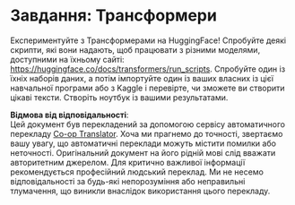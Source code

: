 <!--
CO_OP_TRANSLATOR_METADATA:
{
  "original_hash": "177f3ea3995d725e6f9f5c66af16edcd",
  "translation_date": "2025-08-25T22:05:44+00:00",
  "source_file": "lessons/5-NLP/18-Transformers/assignment.md",
  "language_code": "uk"
}
-->
# Завдання: Трансформери

Експериментуйте з Трансформерами на HuggingFace! Спробуйте деякі скрипти, які вони надають, щоб працювати з різними моделями, доступними на їхньому сайті: https://huggingface.co/docs/transformers/run_scripts. Спробуйте один із їхніх наборів даних, а потім імпортуйте один із ваших власних із цієї навчальної програми або з Kaggle і перевірте, чи зможете ви створити цікаві тексти. Створіть ноутбук із вашими результатами.

**Відмова від відповідальності**:  
Цей документ був перекладений за допомогою сервісу автоматичного перекладу [Co-op Translator](https://github.com/Azure/co-op-translator). Хоча ми прагнемо до точності, звертаємо вашу увагу, що автоматичні переклади можуть містити помилки або неточності. Оригінальний документ на його рідній мові слід вважати авторитетним джерелом. Для критично важливої інформації рекомендується професійний людський переклад. Ми не несемо відповідальності за будь-які непорозуміння або неправильні тлумачення, що виникли внаслідок використання цього перекладу.